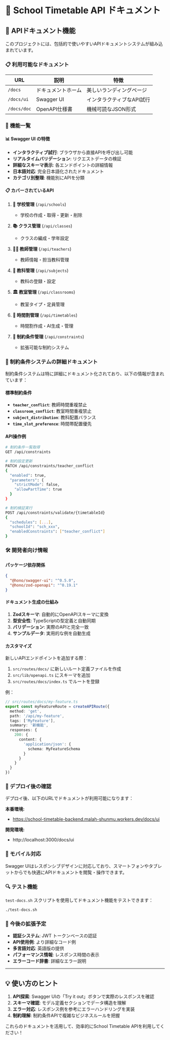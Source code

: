 # 📖 School Timetable API ドキュメント

## 🚀 APIドキュメント機能

このプロジェクトには、包括的で使いやすいAPIドキュメントシステムが組み込まれています。

### 📋 利用可能なドキュメント

| URL | 説明 | 特徴 |
|-----|------|------|
| `/docs` | ドキュメントホーム | 美しいランディングページ |
| `/docs/ui` | Swagger UI | インタラクティブなAPI試行 |
| `/docs/doc` | OpenAPI仕様書 | 機械可読なJSON形式 |

### 🔧 機能一覧

#### 📊 Swagger UI の特徴
- **インタラクティブ試行**: ブラウザから直接APIを呼び出し可能
- **リアルタイムバリデーション**: リクエストデータの検証
- **詳細なスキーマ表示**: 各エンドポイントの詳細情報
- **日本語対応**: 完全日本語化されたドキュメント
- **カテゴリ別整理**: 機能別にAPIを分類

#### 📋 カバーされているAPI

1. **🏫 学校管理** (`/api/schools`)
   - 学校の作成・取得・更新・削除

2. **📚 クラス管理** (`/api/classes`) 
   - クラスの編成・学年設定

3. **👨‍🏫 教師管理** (`/api/teachers`)
   - 教師情報・担当教科管理

4. **📖 教科管理** (`/api/subjects`)
   - 教科の登録・設定

5. **🏛️ 教室管理** (`/api/classrooms`)
   - 教室タイプ・定員管理

6. **📅 時間割管理** (`/api/timetables`)
   - 時間割作成・AI生成・管理

7. **🔧 制約条件管理** (`/api/constraints`)
   - 拡張可能な制約システム

### 🎯 制約条件システムの詳細ドキュメント

制約条件システムは特に詳細にドキュメント化されており、以下の情報が含まれています：

#### 標準制約条件
- **`teacher_conflict`**: 教師時間重複禁止
- **`classroom_conflict`**: 教室時間重複禁止  
- **`subject_distribution`**: 教科配置バランス
- **`time_slot_preference`**: 時間帯配置優先

#### API操作例
```bash
# 制約条件一覧取得
GET /api/constraints

# 制約設定更新
PATCH /api/constraints/teacher_conflict
{
  "enabled": true,
  "parameters": {
    "strictMode": false,
    "allowPartTime": true
  }
}

# 制約検証実行
POST /api/constraints/validate/{timetableId}
{
  "schedules": [...],
  "schoolId": "sch_xxx",
  "enabledConstraints": ["teacher_conflict"]
}
```

### 🛠️ 開発者向け情報

#### パッケージ依存関係
```json
{
  "@hono/swagger-ui": "^0.5.0",
  "@hono/zod-openapi": "^0.19.1"
}
```

#### ドキュメント生成の仕組み
1. **Zodスキーマ**: 自動的にOpenAPIスキーマに変換
2. **型安全性**: TypeScriptの型定義と自動同期
3. **バリデーション**: 実際のAPIと完全一致
4. **サンプルデータ**: 実用的な例を自動生成

#### カスタマイズ
新しいAPIエンドポイントを追加する際：

1. `src/routes/docs/` に新しいルート定義ファイルを作成
2. `src/lib/openapi.ts` にスキーマを追加
3. `src/routes/docs/index.ts` でルートを登録

例：
```typescript
// src/routes/docs/my-feature.ts
export const myFeatureRoute = createAPIRoute({
  method: 'get',
  path: '/api/my-feature',
  tags: ['MyFeature'],
  summary: '新機能',
  responses: {
    200: {
      content: {
        'application/json': {
          schema: MyFeatureSchema
        }
      }
    }
  }
})
```

### 🚀 デプロイ後の確認

デプロイ後、以下のURLでドキュメントが利用可能になります：

**本番環境:**
- https://school-timetable-backend.malah-shunmu.workers.dev/docs/ui

**開発環境:**
- http://localhost:3000/docs/ui

### 📱 モバイル対応

Swagger UIはレスポンシブデザインに対応しており、スマートフォンやタブレットからでも快適にAPIドキュメントを閲覧・操作できます。

### 🔍 テスト機能

`test-docs.sh` スクリプトを使用してドキュメント機能をテストできます：

```bash
./test-docs.sh
```

### 🌟 今後の拡張予定

- **認証システム**: JWT トークンベースの認証
- **API使用例**: より詳細なコード例
- **多言語対応**: 英語版の提供
- **パフォーマンス情報**: レスポンス時間の表示
- **エラーコード辞書**: 詳細なエラー説明

---

## 💡 使い方のヒント

1. **API探索**: Swagger UIの「Try it out」ボタンで実際のレスポンスを確認
2. **スキーマ確認**: モデル定義セクションでデータ構造を理解
3. **エラー対応**: レスポンス例を参考にエラーハンドリングを実装
4. **制約理解**: 制約条件APIで複雑なビジネスルールを把握

これらのドキュメントを活用して、効率的にSchool Timetable APIを利用してください！
